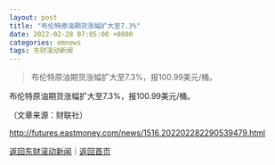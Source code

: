 ```yaml
---
layout: post
title: "布伦特原油期货涨幅扩大至7.3%"
date: 2022-02-28 07:05:00 +0800
categories: emnews
tags: 东财滚动新闻
---
```

> 布伦特原油期货涨幅扩大至7.3%，报100.99美元/桶。

<p>布伦特原油期货涨幅扩大至7.3%，报100.99美元/桶。</p><p class="em_media">（文章来源：财联社）</p>

<http://futures.eastmoney.com/news/1516,202202282290539479.html>

[返回东财滚动新闻](//finews.withounder.com/emnews/)｜[返回首页](//finews.withounder.com/)